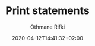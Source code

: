 ---
title: "Print statements"
date: 2020-04-12T14:41:32+02:00
author: "Othmane Rifki"
type: technical_note
draft: false
---
